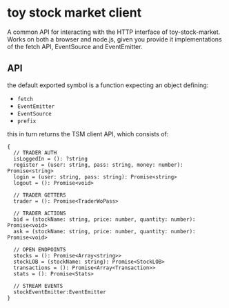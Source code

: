 # toy stock market client

A common API for interacting with the HTTP interface of toy-stock-market.
Works on both a browser and node.js, given you provide it implementations of the fetch API, EventSource and EventEmitter.

## API

the default exported symbol is a function expecting an object defining:

* `fetch`
* `EventEmitter`
* `EventSource`
* `prefix`

this in turn returns the TSM client API, which consists of:

    {
      // TRADER AUTH
      isLoggedIn = (): ?string
      register = (user: string, pass: string, money: number): Promise<string>
      login = (user: string, pass: string): Promise<string>
      logout = (): Promise<void>

      // TRADER GETTERS
      trader = (): Promise<TraderWoPass>

      // TRADER ACTIONS
      bid = (stockName: string, price: number, quantity: number): Promise<void>
      ask = (stockName: string, price: number, quantity: number): Promise<void>

      // OPEN ENDPOINTS
      stocks = (): Promise<Array<string>>
      stockLOB = (stockName: string): Promise<StockLOB>
      transactions = (): Promise<Array<Transaction>>
      stats = (): Promise<Stats>

      // STREAM EVENTS
      stockEventEmitter:EventEmitter
    }
